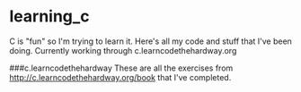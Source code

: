 # learning_c

C is "fun" so I'm trying to learn it. Here's all my code and stuff that I've been doing. Currently working through c.learncodethehardway.org

###c.learncodethehardway
These are all the exercises from http://c.learncodethehardway.org/book that I've completed. 

